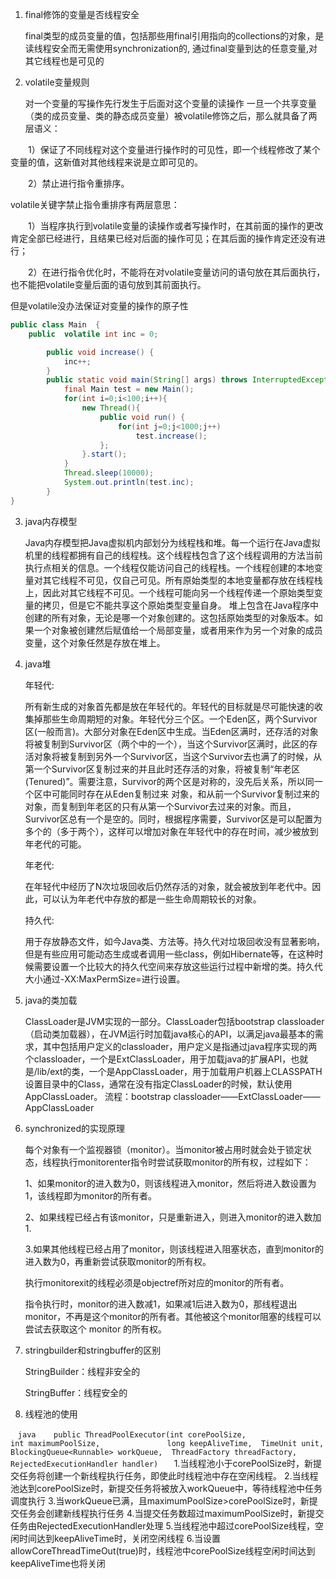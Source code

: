 1. final修饰的变量是否线程安全

    final类型的成员变量的值，包括那些用final引用指向的collections的对象，是读线程安全而无需使用synchronization的, 通过final变量到达的任意变量,对其它线程也是可见的

2. volatile变量规则

    对一个变量的写操作先行发生于后面对这个变量的读操作
    一旦一个共享变量（类的成员变量、类的静态成员变量）被volatile修饰之后，那么就具备了两层语义：

　　1）保证了不同线程对这个变量进行操作时的可见性，即一个线程修改了某个变量的值，这新值对其他线程来说是立即可见的。

　　2）禁止进行指令重排序。

volatile关键字禁止指令重排序有两层意思：

　　1）当程序执行到volatile变量的读操作或者写操作时，在其前面的操作的更改肯定全部已经进行，且结果已经对后面的操作可见；在其后面的操作肯定还没有进行；

　　2）在进行指令优化时，不能将在对volatile变量访问的语句放在其后面执行，也不能把volatile变量后面的语句放到其前面执行。

但是volatile没办法保证对变量的操作的原子性

```java
public class Main  {
    public  volatile int inc = 0;

        public void increase() {
            inc++;
        }
        public static void main(String[] args) throws InterruptedException {
            final Main test = new Main();
            for(int i=0;i<100;i++){
                new Thread(){
                    public void run() {
                        for(int j=0;j<1000;j++)
                            test.increase();
                    };
                }.start();
            }
            Thread.sleep(10000);
            System.out.println(test.inc);
        }
}
```

3. java内存模型

    Java内存模型把Java虚拟机内部划分为线程栈和堆。每一个运行在Java虚拟机里的线程都拥有自己的线程栈。这个线程栈包含了这个线程调用的方法当前执行点相关的信息。一个线程仅能访问自己的线程栈。一个线程创建的本地变量对其它线程不可见，仅自己可见。所有原始类型的本地变量都存放在线程栈上，因此对其它线程不可见。一个线程可能向另一个线程传递一个原始类型变量的拷贝，但是它不能共享这个原始类型变量自身。
堆上包含在Java程序中创建的所有对象，无论是哪一个对象创建的。这包括原始类型的对象版本。如果一个对象被创建然后赋值给一个局部变量，或者用来作为另一个对象的成员变量，这个对象任然是存放在堆上。

4. java堆

    年轻代:

    所有新生成的对象首先都是放在年轻代的。年轻代的目标就是尽可能快速的收集掉那些生命周期短的对象。年轻代分三个区。一个Eden区，两个Survivor区(一般而言)。大部分对象在Eden区中生成。当Eden区满时，还存活的对象将被复制到Survivor区（两个中的一个），当这个Survivor区满时，此区的存活对象将被复制到另外一个Survivor区，当这个Survivor去也满了的时候，从第一个Survivor区复制过来的并且此时还存活的对象，将被复制“年老区(Tenured)”。需要注意，Survivor的两个区是对称的，没先后关系，所以同一个区中可能同时存在从Eden复制过来 对象，和从前一个Survivor复制过来的对象，而复制到年老区的只有从第一个Survivor去过来的对象。而且，Survivor区总有一个是空的。同时，根据程序需要，Survivor区是可以配置为多个的（多于两个），这样可以增加对象在年轻代中的存在时间，减少被放到年老代的可能。

    年老代:

    在年轻代中经历了N次垃圾回收后仍然存活的对象，就会被放到年老代中。因此，可以认为年老代中存放的都是一些生命周期较长的对象。

    持久代:

    用于存放静态文件，如今Java类、方法等。持久代对垃圾回收没有显著影响，但是有些应用可能动态生成或者调用一些class，例如Hibernate等，在这种时候需要设置一个比较大的持久代空间来存放这些运行过程中新增的类。持久代大小通过-XX:MaxPermSize=<N>进行设置。

5. java的类加载

    ClassLoader是JVM实现的一部分。ClassLoader包括bootstrap classloader（启动类加载器），在JVM运行时加载java核心的API，以满足java最基本的需求，其中包括用户定义的classloader，用户定义是指通过java程序实现的两个classloader，一个是ExtClassLoader，用于加载java的扩展API，也就是/lib/ext的类，一个是AppClassLoader，用于加载用户机器上CLASSPATH设置目录中的Class，通常在没有指定ClassLoader的时候，默认使用AppClassLoader。
流程：bootstrap classloader——ExtClassLoader——AppClassLoader

7. synchronized的实现原理

    每个对象有一个监视器锁（monitor）。当monitor被占用时就会处于锁定状态，线程执行monitorenter指令时尝试获取monitor的所有权，过程如下：

    1、如果monitor的进入数为0，则该线程进入monitor，然后将进入数设置为1，该线程即为monitor的所有者。

    2、如果线程已经占有该monitor，只是重新进入，则进入monitor的进入数加1.

    3.如果其他线程已经占用了monitor，则该线程进入阻塞状态，直到monitor的进入数为0，再重新尝试获取monitor的所有权。

    执行monitorexit的线程必须是objectref所对应的monitor的所有者。

    指令执行时，monitor的进入数减1，如果减1后进入数为0，那线程退出monitor，不再是这个monitor的所有者。其他被这个monitor阻塞的线程可以尝试去获取这个 monitor 的所有权。 


8. stringbuilder和stringbuffer的区别

    StringBuilder：线程非安全的

    StringBuffer：线程安全的

13. 线程池的使用

    ```java
    public ThreadPoolExecutor(int corePoolSize, 
             int maximumPoolSize, 
             long keepAliveTime, 
             TimeUnit unit, 
             BlockingQueue<Runnable> workQueue, 
             ThreadFactory threadFactory, 
             RejectedExecutionHandler handler)
   ```
    1.当线程池小于corePoolSize时，新提交任务将创建一个新线程执行任务，即使此时线程池中存在空闲线程。 
    2.当线程池达到corePoolSize时，新提交任务将被放入workQueue中，等待线程池中任务调度执行 
    3.当workQueue已满，且maximumPoolSize>corePoolSize时，新提交任务会创建新线程执行任务 
    4.当提交任务数超过maximumPoolSize时，新提交任务由RejectedExecutionHandler处理 
    5.当线程池中超过corePoolSize线程，空闲时间达到keepAliveTime时，关闭空闲线程 
    6.当设置allowCoreThreadTimeOut(true)时，线程池中corePoolSize线程空闲时间达到keepAliveTime也将关闭 


